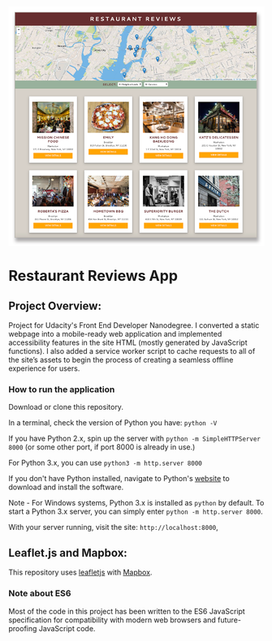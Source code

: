 ![Screenshot of Restaurant Reviews App](/img/screenshot.png?raw=true "Screenshot")

# Restaurant Reviews App 

## Project Overview: 

Project for Udacity's Front End Developer Nanodegree. I converted a static webpage into a mobile-ready web application and implemented accessibility features in the site HTML (mostly generated by JavaScript functions). I also added a service worker script to cache requests to all of the site’s assets to begin the process of creating a seamless offline experience for users.

### How to run the application

Download or clone this repository. 

In a terminal, check the version of Python you have: `python -V`

If you have Python 2.x, spin up the server with `python -m SimpleHTTPServer 8000` 
(or some other port, if port 8000 is already in use.) 

For Python 3.x, you can use `python3 -m http.server 8000`

If you don't have Python installed, navigate to Python's [website](https://www.python.org/) to download and install the software.

Note -  For Windows systems, Python 3.x is installed as `python` by default. To start a Python 3.x server, you can simply enter `python -m http.server 8000`.
   
With your server running, visit the site: `http://localhost:8000`,

## Leaflet.js and Mapbox:

This repository uses [leafletjs](https://leafletjs.com/) with [Mapbox](https://www.mapbox.com/). 

### Note about ES6

Most of the code in this project has been written to the ES6 JavaScript specification for compatibility with modern web browsers and future-proofing JavaScript code. 

